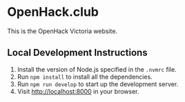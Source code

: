 # OpenHack.club

This is the OpenHack Victoria website.

## Local Development Instructions

1. Install the version of Node.js specified in the `.nvmrc` file.
2. Run `npm install` to install all the dependencies. 
3. Run `npm run develop` to start up the development server.
4. Visit [http://localhost:8000](http://localhost:8000) in your browser.
